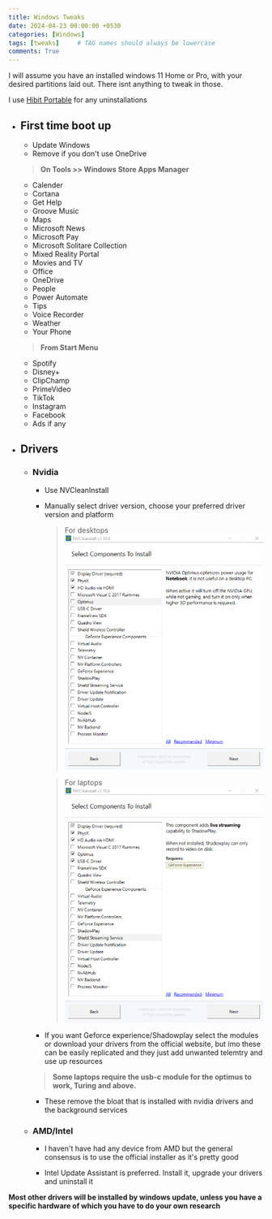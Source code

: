 ```yaml
---
title: Windows Tweaks
date: 2024-04-23 00:00:00 +0530
categories: [Windows]
tags: [tweaks]     # TAG names should always be lowercase
comments: True
---
```


I will assume you have an installed windows 11 Home or Pro, with your desired partitions laid out. There isnt anything to tweak in those.

I use [Hibit Portable](http://www.hibitsoft.ir/Uninstaller.html) for any uninstallations

- ## First time boot up

  - Update Windows
  - Remove if you don't use OneDrive
    <br>

  > **On Tools >> Windows Store Apps Manager**
    - Calender
    - Cortana
    - Get Help
    - Groove Music
    - Maps
    - Microsoft News
    - Microsoft Pay
    - Microsoft Solitare Collection
    - Mixed Reality Portal
    - Movies and TV
    - Office
    - OneDrive
    - People
    - Power Automate
    - Tips
    - Voice Recorder
    - Weather
    - Your Phone

  > **From Start Menu**
    - Spotify
    - Disney+
    - ClipChamp
    - PrimeVideo
    - TikTok
    - Instagram
    - Facebook
    - Ads if any

- ## Drivers

  - ### Nvidia

    - Use NVCleanInstall 
    - Manually select driver version, choose your preferred driver version and platform

      > For desktops
      > ![desktops](../images/Windows/desktops.png)

      > For laptops
      > ![laptops](../images/Windows/laptops.png)

    - If you want Geforce experience/Shadowplay select the modules or download your drivers from the official website, but imo these can be easily replicated and they just add unwanted telemtry and use up resources

    > **Some laptops require the usb-c module for the optimus to work, Turing and above.**

    - These remove the bloat that is installed with nvidia drivers and the background services

  - ### AMD/Intel

    - I haven't have had any device from AMD but the general consensus is to use the official installer as it's pretty good

    - Intel Update Assistant is preferred. Install it, upgrade your drivers and uninstall it

**Most other drivers will be installed by windows update, unless you have a specific hardware of which you have to do your own research**
